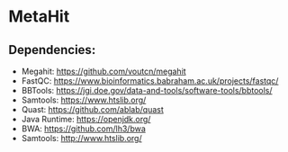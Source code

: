 # MetaHit

## Dependencies:
- Megahit: https://github.com/voutcn/megahit
- FastQC: https://www.bioinformatics.babraham.ac.uk/projects/fastqc/
- BBTools: https://jgi.doe.gov/data-and-tools/software-tools/bbtools/
- Samtools: https://www.htslib.org/
- Quast: https://github.com/ablab/quast
- Java Runtime: https://openjdk.org/
- BWA: https://github.com/lh3/bwa
- Samtools: http://www.htslib.org/